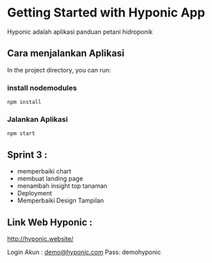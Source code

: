 # Getting Started with Hyponic App

Hyponic adalah aplikasi panduan petani hidroponik

## Cara menjalankan Aplikasi

In the project directory, you can run:

### install nodemodules

<code>npm install</code>

### Jalankan Aplikasi

<code>npm start</code>

## Sprint 3 :
- memperbaiki chart
- membuat landing page
- menambah insight top tanaman
- Deployment
- Memperbaiki Design Tampilan

## Link Web Hyponic :
http://hyponic.website/

Login Akun : demo@hyponic.com
             Pass: demohyponic

